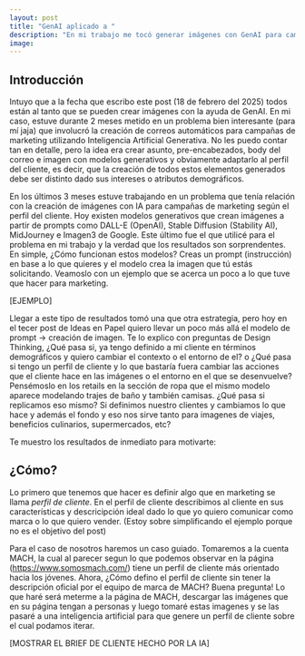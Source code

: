 ```yaml
---
layout: post
title: "GenAI aplicado a "
description: "En mi trabajo me tocó generar imágenes con GenAI para campañas de marketing. Quise desafiarme e ir un poco más allá con un desafío distinto e interesante."
image: 
---
```


## Introducción

Intuyo que a la fecha que escribo este post (18 de febrero del 2025) todos están al tanto que se pueden crear imágenes con la ayuda de GenAI. En mi caso, estuve durante 2 meses metido en un problema bien interesante (para mí jaja) que involucró la creación de correos automáticos para campañas de marketing utilizando Inteligencia Artificial Generativa. No les puedo contar tan en detalle, pero la idea era crear asunto, pre-encabezados, body del correo e imagen con modelos generativos y obviamente adaptarlo al perfil del cliente, es decir, que la creación de todos estos elementos generados debe ser distinto dado sus intereses o atributos demográficos.

En los últimos 3 meses estuve trabajando en un problema que tenía relación con la creación de imágenes con IA para campañas de marketing según el perfil del cliente. Hoy existen modelos generativos que crean imágenes a partir de prompts como DALL-E (OpenAI), Stable Diffusion (Stability AI), MidJourney e Imagen3 de Google. Este último fue el que utilicé para el problema en mi trabajo y la verdad que los resultados son sorprendentes. 
En simple, ¿Cómo funcionan estos modelos? Creas un prompt (instrucción) en base a lo que quieres y el modelo crea la imagen que tú estás solicitando. Veamoslo con un ejemplo que se acerca un poco a lo que tuve que hacer para marketing.

[EJEMPLO]

Llegar a este tipo de resultados tomó una que otra estrategia, pero hoy en el tecer post de Ideas en Papel quiero llevar un poco más allá el modelo de prompt -> creación de imagen. Te lo explico con preguntas de Design Thinking, ¿Qué pasa si, ya tengo definido a mi cliente en términos demográficos y quiero cambiar el contexto o el entorno de el? o ¿Qué pasa si tengo un perfil de cliente y lo que bastaría fuera cambiar las acciones que el cliente hace en las imágenes o el entorno en el que se desenvuelve? 
Pensémoslo en los retails en la sección de ropa que el mismo modelo aparece modelando trajes de baño y también camisas. ¿Qué pasa si replicamos eso mismo? Si definimos nuestro clientes y cambiamos lo que hace y además el fondo y eso nos sirve tanto para imagenes de viajes, beneficios culinarios, supermercados, etc?

Te muestro los resultados de inmediato para motivarte:

## ¿Cómo?

Lo primero que tenemos que hacer es definir algo que en marketing se llama *perfil de cliente*. En el perfil de cliente describimos al cliente en sus características y descricipción ideal dado lo que yo quiero comunicar como marca o lo que quiero vender. (Estoy sobre simplificando el ejemplo porque no es el objetivo del post)

Para el caso de nosotros haremos un caso guiado. Tomaremos a la cuenta MACH, la cual al parecer segun lo que podemos observar en la página (https://www.somosmach.com/) tiene un perfil de cliente más orientado hacia los jóvenes. Ahora, ¿Cómo defino el perfil de cliente sin tener la descripción oficial por el equipo de marca de MACH? Buena pregunta! Lo que haré será meterme a la página de MACH, descargar las imágenes que en su página tengan a personas y luego tomaré estas imagenes y se las pasaré a una inteligencia artificial para que genere un perfil de cliente sobre el cual podamos iterar.

[MOSTRAR EL BRIEF DE CLIENTE HECHO POR LA IA]








